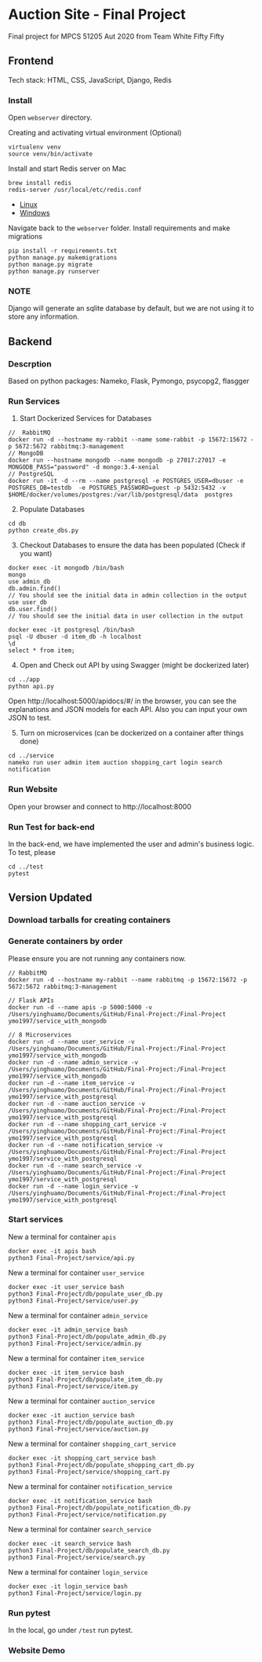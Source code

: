 # Auction Site - Final Project

Final project for MPCS 51205 Aut 2020 from Team White Fifty Fifty 

## Frontend

Tech stack: HTML, CSS, JavaScript, Django, Redis 

### Install
Open `webserver` directory.

Creating and activating virtual environment (Optional)
```
virtualenv venv
source venv/bin/activate
```

Install and start Redis server on Mac
```
brew install redis
redis-server /usr/local/etc/redis.conf
```
* [Linux](https://redis.io/topics/quickstart)
* [Windows](https://www.onlinetutorialspoint.com/spring-boot/setup-install-redis-server-on-windows-10.html)

Navigate back to the `webserver` folder. Install requirements and make migrations
```
pip install -r requirements.txt
python manage.py makemigrations
python manage.py migrate
python manage.py runserver
```

### NOTE

Django will generate an sqlite database by default, but we are not using it to store any information.

## Backend

### Descrption
Based on python packages: Nameko, Flask, Pymongo, psycopg2, flasgger

### Run Services

1. Start Dockerized Services for Databases
```
//  RabbitMQ
docker run -d --hostname my-rabbit --name some-rabbit -p 15672:15672 -p 5672:5672 rabbitmq:3-management
// MongoDB
docker run --hostname mongodb --name mongodb -p 27017:27017 -e MONGODB_PASS="password" -d mongo:3.4-xenial
// PostgreSQL
docker run -it -d --rm --name postgresql -e POSTGRES_USER=dbuser -e POSTGRES_DB=testdb  -e POSTGRES_PASSWORD=guest -p 5432:5432 -v $HOME/docker/volumes/postgres:/var/lib/postgresql/data  postgres
```

2. Populate Databases 
```
cd db
python create_dbs.py
```

3. Checkout Databases to ensure the data has been populated (Check if you want)
```
docker exec -it mongodb /bin/bash
mongo
use admin_db
db.admin.find()
// You should see the initial data in admin collection in the output
use user_db
db.user.find()
// You should see the initial data in user collection in the output
```

```
docker exec -it postgresql /bin/bash
psql -U dbuser -d item_db -h localhost
\d
select * from item;
```

4. Open and Check out API by using Swagger (might be dockerized later)
```
cd ../app
python api.py
```
Open http://localhost:5000/apidocs/#/ in the browser, you can see the explanations and JSON models for each API. Also you can input your own JSON to test.

5. Turn on microservices (can be dockerized on a container after things done)
```
cd ../service
nameko run user admin item auction shopping_cart login search notification
```

### Run Website
Open your browser and connect to http://localhost:8000


### Run Test for back-end
In the back-end, we have implemented the user and admin's business logic. To test, please 
```
cd ../test
pytest
```



## Version Updated

### Download tarballs for creating containers


### Generate containers by order
Please ensure you are not running any containers now.

```
// RabbitMQ
docker run -d --hostname my-rabbit --name rabbitmq -p 15672:15672 -p 5672:5672 rabbitmq:3-management

// Flask APIs
docker run -d --name apis -p 5000:5000 -v /Users/yinghuamo/Documents/GitHub/Final-Project:/Final-Project ymo1997/service_with_mongodb

// 8 Microservices
docker run -d --name user_service -v /Users/yinghuamo/Documents/GitHub/Final-Project:/Final-Project ymo1997/service_with_mongodb
docker run -d --name admin_service -v /Users/yinghuamo/Documents/GitHub/Final-Project:/Final-Project ymo1997/service_with_mongodb
docker run -d --name item_service -v /Users/yinghuamo/Documents/GitHub/Final-Project:/Final-Project ymo1997/service_with_postgresql
docker run -d --name auction_service -v /Users/yinghuamo/Documents/GitHub/Final-Project:/Final-Project ymo1997/service_with_postgresql
docker run -d --name shopping_cart_service -v /Users/yinghuamo/Documents/GitHub/Final-Project:/Final-Project ymo1997/service_with_postgresql
docker run -d --name notification_service -v /Users/yinghuamo/Documents/GitHub/Final-Project:/Final-Project ymo1997/service_with_postgresql
docker run -d --name search_service -v /Users/yinghuamo/Documents/GitHub/Final-Project:/Final-Project ymo1997/service_with_postgresql
docker run -d --name login_service -v /Users/yinghuamo/Documents/GitHub/Final-Project:/Final-Project ymo1997/service_with_postgresql

```
### Start services
New a terminal for container `apis`
```
docker exec -it apis bash
python3 Final-Project/service/api.py
```

New a terminal for container `user_service`
```
docker exec -it user_service bash
python3 Final-Project/db/populate_user_db.py 
python3 Final-Project/service/user.py 
``` 

New a terminal for container `admin_service`
```
docker exec -it admin_service bash
python3 Final-Project/db/populate_admin_db.py 
python3 Final-Project/service/admin.py 
``` 

New a terminal for container `item_service`
```
docker exec -it item_service bash
python3 Final-Project/db/populate_item_db.py 
python3 Final-Project/service/item.py 
``` 

New a terminal for container `auction_service`
```
docker exec -it auction_service bash
python3 Final-Project/db/populate_auction_db.py 
python3 Final-Project/service/auction.py 
``` 

New a terminal for container `shopping_cart_service`
```
docker exec -it shopping_cart_service bash
python3 Final-Project/db/populate_shopping_cart_db.py 
python3 Final-Project/service/shopping_cart.py 
``` 

New a terminal for container `notification_service`
```
docker exec -it notification_service bash
python3 Final-Project/db/populate_notification_db.py 
python3 Final-Project/service/notification.py 
``` 

New a terminal for container `search_service`
```
docker exec -it search_service bash
python3 Final-Project/db/populate_search_db.py 
python3 Final-Project/service/search.py 
``` 

New a terminal for container `login_service`
```
docker exec -it login_service bash
python3 Final-Project/service/login.py 
``` 


### Run pytest
In the local, go under `/test` run pytest.

### Website Demo

